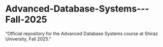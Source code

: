 # Advanced-Database-Systems---Fall-2025
"Official repository for the Advanced Database Systems course at Shiraz University, Fall 2025."
